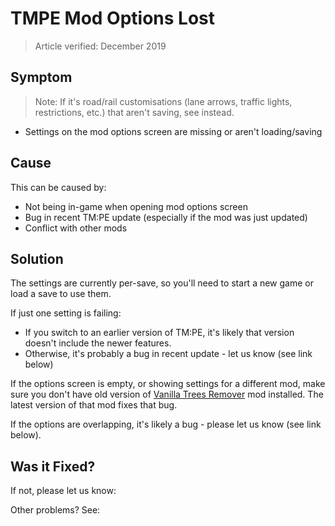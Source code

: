 # TMPE Mod Options Lost

> Article verified: December 2019

## Symptom

> Note: If it's road/rail customisations (lane arrows, traffic lights, restrictions, etc.) that aren't saving,
> see [](Road-and-Rail-customisations-lost.md) instead.

* Settings on the mod options screen are missing or aren't loading/saving

## Cause

This can be caused by:

* Not being in-game when opening mod options screen
* Bug in recent TM:PE update (especially if the mod was just updated)
* Conflict with other mods

## Solution

The settings are currently per-save, so you'll need to start a new game or load a save to use them.

If just one setting is failing:

* If you switch to an earlier version of TM:PE, it's likely that version doesn't include the newer features.
* Otherwise, it's probably a bug in recent update - let us know (see link below)

If the options screen is empty, or showing settings for a different mod, make sure you don't have old version
of [Vanilla Trees Remover](https://steamcommunity.com/sharedfiles/filedetails/?id=877950833) mod installed. The latest
version of that mod fixes that bug.

If the options are overlapping, it's likely a bug - please let us know (see link below).

## Was it Fixed?

If not, please let us know: [](Report-a-Bug.md)

Other problems? See: [](Troubleshooting.md)